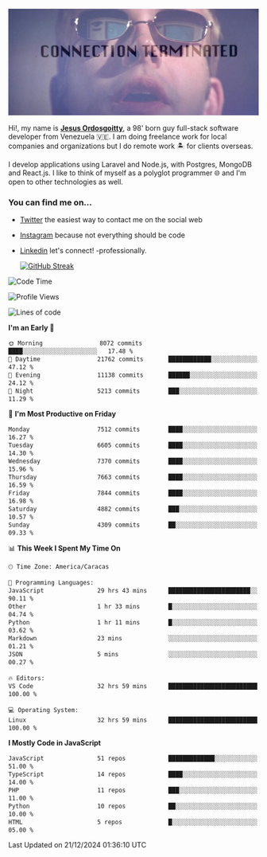 ![hackers movie reference](./disconnected.jpg)

Hi!, my name is [**Jesus Ordosgoitty**](https://jodaz.dev), a 98' born guy full-stack software developer from Venezuela 🇻🇪. I am doing freelance work for local companies and organizations but I do remote work 🏝️ for clients overseas. 

I develop applications using Laravel and Node.js, with Postgres, MongoDB and React.js. I like to think of myself as a polyglot programmer 🌐 and I'm open to other technologies as well.

### You can find me on...

- [Twitter](https://twitter.com/jodaz_) the easiest way to contact me on the social web
- [Instagram](https://instagram.com/jodaz_) because not everything should be code
- [Linkedin](https://linkedin.com/in/jodaz) let's connect! -professionally.


    [![GitHub Streak](https://streak-stats.demolab.com?user=jodaz&theme=tokyonight)](https://git.io/streak-stats)

<!--START_SECTION:waka-->
![Code Time](http://img.shields.io/badge/Code%20Time-7%2C612%20hrs%2026%20mins-blue)

![Profile Views](http://img.shields.io/badge/Profile%20Views-0-blue)

![Lines of code](https://img.shields.io/badge/From%20Hello%20World%20I%27ve%20Written-82.5%20million%20lines%20of%20code-blue)

**I'm an Early 🐤** 

```text
🌞 Morning                8072 commits        ████░░░░░░░░░░░░░░░░░░░░░   17.48 % 
🌆 Daytime                21762 commits       ████████████░░░░░░░░░░░░░   47.12 % 
🌃 Evening                11138 commits       ██████░░░░░░░░░░░░░░░░░░░   24.12 % 
🌙 Night                  5213 commits        ███░░░░░░░░░░░░░░░░░░░░░░   11.29 % 
```
📅 **I'm Most Productive on Friday** 

```text
Monday                   7512 commits        ████░░░░░░░░░░░░░░░░░░░░░   16.27 % 
Tuesday                  6605 commits        ████░░░░░░░░░░░░░░░░░░░░░   14.30 % 
Wednesday                7370 commits        ████░░░░░░░░░░░░░░░░░░░░░   15.96 % 
Thursday                 7663 commits        ████░░░░░░░░░░░░░░░░░░░░░   16.59 % 
Friday                   7844 commits        ████░░░░░░░░░░░░░░░░░░░░░   16.98 % 
Saturday                 4882 commits        ███░░░░░░░░░░░░░░░░░░░░░░   10.57 % 
Sunday                   4309 commits        ██░░░░░░░░░░░░░░░░░░░░░░░   09.33 % 
```


📊 **This Week I Spent My Time On** 

```text
🕑︎ Time Zone: America/Caracas

💬 Programming Languages: 
JavaScript               29 hrs 43 mins      ███████████████████████░░   90.11 % 
Other                    1 hr 33 mins        █░░░░░░░░░░░░░░░░░░░░░░░░   04.74 % 
Python                   1 hr 11 mins        █░░░░░░░░░░░░░░░░░░░░░░░░   03.62 % 
Markdown                 23 mins             ░░░░░░░░░░░░░░░░░░░░░░░░░   01.21 % 
JSON                     5 mins              ░░░░░░░░░░░░░░░░░░░░░░░░░   00.27 % 

🔥 Editors: 
VS Code                  32 hrs 59 mins      █████████████████████████   100.00 % 

💻 Operating System: 
Linux                    32 hrs 59 mins      █████████████████████████   100.00 % 
```

**I Mostly Code in JavaScript** 

```text
JavaScript               51 repos            █████████████░░░░░░░░░░░░   51.00 % 
TypeScript               14 repos            ████░░░░░░░░░░░░░░░░░░░░░   14.00 % 
PHP                      11 repos            ███░░░░░░░░░░░░░░░░░░░░░░   11.00 % 
Python                   10 repos            ██░░░░░░░░░░░░░░░░░░░░░░░   10.00 % 
HTML                     5 repos             █░░░░░░░░░░░░░░░░░░░░░░░░   05.00 % 
```




 Last Updated on 21/12/2024 01:36:10 UTC
<!--END_SECTION:waka-->
